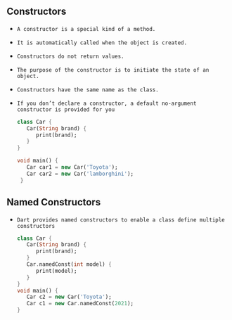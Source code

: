 ## Constructors

- `A constructor is a special kind of a method.`

- `It is automatically called when the object is created.`

- `Constructors do not return values. `

- `The purpose of the constructor is to initiate the state of an object. `

- `Constructors have the same name as the class.`

- `If you don’t declare a constructor, a default no-argument constructor is provided for you`

  ```dart
  class Car { 
     Car(String brand) { 
        print(brand); 
     } 
  }
  
  void main() { 
     Car car1 = new Car('Toyota'); 
     Car car2 = new Car('lamborghini'); 
   } 
  ```

  





## Named Constructors

- `Dart provides named constructors to enable a class define multiple constructors`

  ```dart
  class Car {     
     Car(String brand) {                           
        print(brand);
     }                                   
     Car.namedConst(int model) { 
        print(model);    
     }                               
  }
  void main() {           
     Car c2 = new Car('Toyota'); 
     Car c1 = new Car.namedConst(2021);                                       
  }           
  
  ```

  